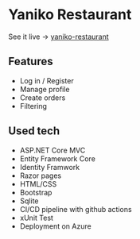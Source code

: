 # Yaniko Restaurant

See it live -> [yaniko-restaurant](https://yaniko-restaurant-fyfxfbbddqe4dqh0.eastus-01.azurewebsites.net/)

## Features

-   Log in / Register
-   Manage profile
-   Create orders
-   Filtering

## Used tech

-   ASP.NET Core MVC
-   Entity Framework Core
-   Identity Framwork
-   Razor pages
-   HTML/CSS
-   Bootstrap
-   Sqlite
-   CI/CD pipeline with github actions
-   xUnit Test
-   Deployment on Azure
